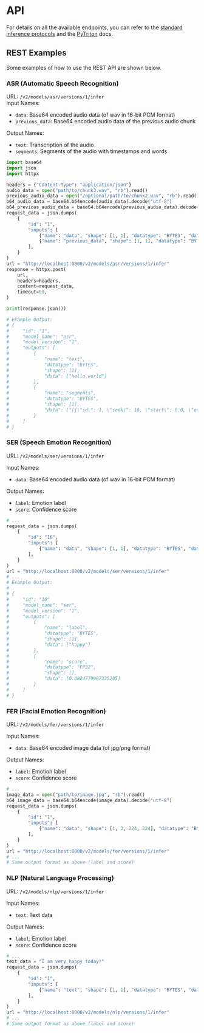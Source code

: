 # API

For details on all the available endpoints, you can refer to the [standard inference protocols](https://github.com/kserve/kserve/blob/master/docs/predict-api/v2/required_api.md) and the [PyTriton](https://triton-inference-server.github.io/pytriton/latest/) docs.

## REST Examples

Some examples of how to use the REST API are shown below.

### ASR (Automatic Speech Recognition)

URL: `/v2/models/asr/versions/1/infer`  
Input Names:

- `data`: Base64 encoded audio data (of wav in 16-bit PCM format)
- `previous_data`: Base64 encoded audio data of the previous audio chunk

Output Names:

- `text`: Transcription of the audio
- `segments`: Segments of the audio with timestamps and words

```python
import base64
import json
import httpx

headers = {"Content-Type": "application/json"}
audio_data = open("path/to/chunk3.wav", "rb").read()
previous_audio_data = open("/optional/path/to/chunk2.wav", "rb").read()
b64_audio_data = base64.b64encode(audio_data).decode("utf-8")
b64_previous_audio_data = base64.b64encode(previous_audio_data).decode("utf-8")
request_data = json.dumps(
    {
        "id": "1",
        "inputs": [
            {"name": "data", "shape": [1, 1], "datatype": "BYTES", "data": [b64_audio_data]},
            {"name": "previous_data", "shape": [1, 1], "datatype": "BYTES", "data": [b64_previous_audio_data]},
        ],
    }
)
url = "http://localhost:8000/v2/models/asr/versions/1/infer"
response = httpx.post(
    url,
    headers=headers,
    content=request_data,
    timeout=60,
)

print(response.json())

# Example Output:
# {
#     "id": "1",
#     "model_name": "asr",
#     "model_version": "1",
#     "outputs": [
#         {
#             "name": "text",
#             "datatype": "BYTES",
#             "shape": [1],
#             "data": ["hello world"]
#         },
#         {
#             "name": "segments",
#             "datatype": "BYTES",
#             "shape": [1],
#             "data": ["[{\"id\": 1, \"seek\": 10, \"start\": 0.0, \"end\": 1.0, \"text\": \"hello\", \"tokens\": [1, 2, 3, 4, 5], \"temperature\": 0.0, \"avg_logprob\": -0.1140624976158142, \"compression_ratio\": 1.0, \"no_speech_prob\": 0.0011053085327148438, \"words\": [{\"start\": 0.0, \"end\": 0.6, \"word\": \"Hello\", \"probability\": 0.96728515625}, {\"start\": 0.7, \"end\": 1.2, \"word\": \"World\", \"probability\": 0.99755859375]"]
#         }
#     ]
# }

```

### SER (Speech Emotion Recognition)

URL: `/v2/models/ser/versions/1/infer`

Input Names:

- `data`: Base64 encoded audio data (of wav in 16-bit PCM format)

Output Names:

- `label`: Emotion label
- `score`: Confidence score

```python
# ...
request_data = json.dumps(
    {
        "id": "16",
        "inputs": [
            {"name": "data", "shape": [1, 1], "datatype": "BYTES", "data": [b64_audio_data]},
        ],
    }
)
url = "http://localhost:8000/v2/models/ser/versions/1/infer"
# ...
# Example Output:
#
# {
#     "id": "16"
#     "model_name": "ser",
#     "model_version": "1",
#     "outputs": [
#         {
#             "name": "label",
#             "datatype": "BYTES",
#             "shape": [1],
#             "data": ["happy"]
#         },
#         {
#             "name": "score",
#             "datatype": "FP32",
#             "shape": [],
#             "data": [0.8824779987335205]
#         }
#     ]
# }
```

### FER (Facial Emotion Recognition)

URL: `/v2/models/fer/versions/1/infer`

Input Names:

- `data`: Base64 encoded image data (of jpg/png format)

Output Names:

- `label`: Emotion label
- `score`: Confidence score

```python
# ...
image_data = open("path/to/image.jpg", "rb").read()
b64_image_data = base64.b64encode(image_data).decode("utf-8")
request_data = json.dumps(
    {
        "id": "1",
        "inputs": [
            {"name": "data", "shape": [1, 3, 224, 224], "datatype": "BYTES", "data": [b64_image_data]},
        ],
    }
)
url = "http://localhost:8000/v2/models/fer/versions/1/infer"
# ...
# Same output format as above (label and score)
```

### NLP (Natural Language Processing)

URL: `/v2/models/nlp/versions/1/infer`

Input Names:

- `text`: Text data

Output Names:

- `label`: Emotion label
- `score`: Confidence score

```python
# ...
text_data = "I am very happy today!"
request_data = json.dumps(
    {
        "id": "1",
        "inputs": [
            {"name": "text", "shape": [1, 1], "datatype": "BYTES", "data": [text_data]},
        ],
    }
)
url = "http://localhost:8000/v2/models/nlp/versions/1/infer"
# ...
# Same output format as above (label and score)
```
